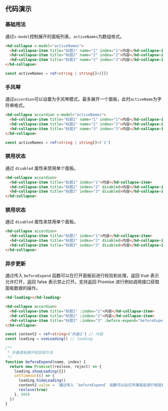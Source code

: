 
## 代码演示

### 基础用法

通过`v-model`控制展开的面板列表，`activeNames`为数组格式。

```html
<hd-collapse v-model="activeNames">
  <hd-collapse-item title="标题1" name="1" index="1">内容</hd-collapse-item>
  <hd-collapse-item title="标题2" name="2" index="2">内容</hd-collapse-item>
  <hd-collapse-item title="标题3" name="3" index="3">内容</hd-collapse-item>
</hd-collapse>
```

```ts
const activeNames = ref<string | string[]>([])
```

### 手风琴
通过`accordion`可以设置为手风琴模式，最多展开一个面板，此时`activeName`为字符串格式。

```html
<hd-collapse accordion v-model="activeNames">
  <hd-collapse-item title="标题1" name="1" index="1">内容</hd-collapse-item>
  <hd-collapse-item title="标题2" name="2" index="2">内容</hd-collapse-item>
  <hd-collapse-item title="标题3" name="3" index="3">内容</hd-collapse-item>
</hd-collapse>

```

```ts
const activeNames = ref<string | string[]>('1')
```

### 禁用状态

通过 `disabled` 属性来禁用单个面板。

```html
<hd-collapse accordion>
  <hd-collapse-item title="标题1" index="1">内容</hd-collapse-item>
  <hd-collapse-item title="标题2" index="2" disabled>内容</hd-collapse-item>
  <hd-collapse-item title="标题3" index="3" disabled>内容</hd-collapse-item>
</hd-collapse>
```


### 禁用状态

通过 `disabled` 属性来禁用单个面板。

```html
<hd-collapse accordion>
  <hd-collapse-item title="标题1" index="1">内容</hd-collapse-item>
  <hd-collapse-item title="标题2" index="2" disabled>内容</hd-collapse-item>
  <hd-collapse-item title="标题3" index="3" disabled>内容</hd-collapse-item>
</hd-collapse>
```


### 异步更新
通过传入 `beforeExpend` 函数可以在打开面板前进行校验和处理，返回 true 表示允许打开，返回 false 表示禁止打开。支持返回 Promise 进行例如调用接口获取面板数据的操作。

```html
<hd-loading></hd-loading>

<hd-collapse accordion>
  <hd-collapse-item title="标题1" :index="1">内容</hd-collapse-item>
  <hd-collapse-item title="标题2" :index="2">内容</hd-collapse-item>
  <hd-collapse-item title="标题3" :index="3" :before-expend="beforeExpend">{{content2}}</hd-collapse-item>
</hd-collapse>
```

```ts
const content2 = ref<string>('内容2') // 内容
const loading = useLoading() // loading

/**
 * 折叠面板展开前回调方法
 */
function beforeExpend(name, index) {
  return new Promise((reslove, reject) => {
    loading.showLoading({})
    setTimeout(() => {
      loading.hideLoading()
      content2.value = '通过传入 `beforeExpend` 函数可以在打开面板前进行校验和处理，返回 true 表示允许打开，返回 false 表示禁止打开。支持返回 Promise 进行例如调用接口获取面板数据的操作。'
      reslove(true)
    }, 500)
  })
}
```


